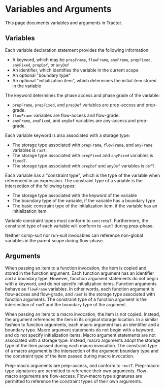 
# Variables and Arguments

This page documents variables and arguments in Tractor.

## Variables

Each variable declaration statement provides the following information:

* A keyword, which may be `prepFrame`, `flowFrame`, `anyFrame`, `prepFixed`, `anyFixed`, `prepDef`, or `anyDef`
* An identifier, which identifies the variable in the current scope
* An optional "boundary type"
* An optional "initialization item", which determines the initial item stored in the variable

The keyword determines the phase access and phase grade of the variable:

* `prepFrame`, `prepFixed`, and `prepDef` variables are prep-access and prep-grade.
* `flowFrame` variables are flow-access and flow-grade.
* `anyFrame`, `anyFixed`, and `anyDef` variables are any-access and prep-grade.

Each variable keyword is also associated with a storage type:

* The storage type associated with `prepFrame`, `flowFrame`, and `anyFrame` variables is `ramT`.
* The storage type associated with `prepFixed` and `anyFixed` variables is `fixedT`.
* The storage type associated with `prepDef` and `anyDef` variables is `defT`.

Each variable has a "constraint type", which is the type of the variable when referenced in an expression. The constraint type of a variable is the intersection of the following types:

* The storage type associated with the keyword of the variable
* The boundary type of the variable, if the variable has a boundary type
* The basic constraint type of the initialization item, if the variable has an initialization item

Variable constraint types must conform to `concreteT`. Furthermore, the constraint type of each variable will conform to `~mutT` during prep-phase.

Neither comp-suit nor run-suit invocables can reference non-global variables in the parent scope during flow-phase.

## Arguments

When passing an item to a function invocation, the item is copied and stored in the function argument. Each function argument has an identifier and a boundary type. However, function argument statements do not begin with a keyword, and do not specify initialization items. Function arguments behave as `flowFrame` variables. In other words, each function argument is flow-access and flow-grade, and `ramT` is the storage type associated with function arguments. The constraint type of a function argument is the intersection of `ramT` and the boundary type of the argument.

When passing an item to a macro invocation, the item is not copied. Instead, the argument references the item in its original storage location. In a similar fashion to function arguments, each macro argument has an identifier and a boundary type. Macro argument statements do not begin with a keyword, and do not specify initialization items. Macro argument statements are not associated with a storage type. Instead, macro arguments adopt the storage type of the item passed during each macro invocation. The constraint type of a macro argument is the intersection of the argument boundary type and the constraint type of the item passed during macro invocation.

Prep-macro arguments are prep-access, and conform to `~mutT`. Prep-macro type signatures are permitted to reference their own arguments. Flow-macro arguments are flow-access. Flow-macro type signatures are permitted to reference the constraint types of their own arguments.


